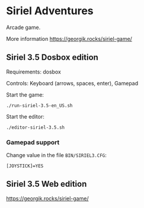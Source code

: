 # Siriel Adventures

Arcade game.

More information https://georgik.rocks/siriel-game/

## Siriel 3.5 Dosbox edition

Requirements: dosbox

Controls: Keyboard (arrows, spaces, enter), Gamepad

Start the game:

```
./run-siriel-3.5-en_US.sh
```

Start the editor:

```
./editor-siriel-3.5.sh
```

### Gamepad support

Change value in the file `BIN/SIRIEL3.CFG`:

```
[JOYSTICK]=YES
```

## Siriel 3.5 Web edition

https://georgik.rocks/siriel-game/

